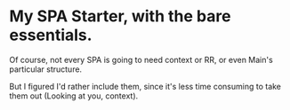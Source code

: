 # My SPA Starter, with the bare essentials.

Of course, not every SPA is going to need context or RR, or even Main's particular structure.

But I figured I'd rather include them, since it's less time consuming to take them out (Looking at you, context).



